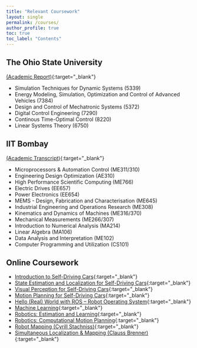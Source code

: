 ```yaml
---
title: "Relevant Coursework"
layout: single
permalink: /courses/
author_profile: true
toc: true
toc_label: "Contents"
---
```

## The Ohio State University
[(Academic Report)][o1]{:target="_blank"}
- Simulation Techniques for Dynamic Systems (5339)
- Energy Modeling, Simulation, Optimization and Control of Advanced Vehicles (7384)
- Design and Control of Mechatronic Systems (5372)
- Digital Control Engineering (7290)
- Continous Time-Optimal Control (8220)
- Linear Systems Theory (6750)

## IIT Bombay
[(Academic Transcript)][i1]{:target="_blank"}
- Microprocessors & Automation Control (ME311/310)
- Engineering Design Optimization (AE310)
- High Performance Scientific Computing (ME766)
- Electric Drives (EE657)
- Power Electronics (EE654)
- MEMS - Design, Fabrication and Characterisation (ME645)
- Industrial Engineering and Operations Research (ME308)
- Kinematics and Dynamics of Machines (ME316/370)
- Mechanical Measurements (ME266/307)
- Introduction to Numerical Analysis (MA214)
- Linear Algebra (MA106)
- Data Analysis and Interpretation (ME102)
- Computer Programming and Utilization (CS101)

## Online Coursework
<!-- - [Data Structures and Algorithms Specialization][0]{:target="_blank"} -->
- [Introduction to Self-Driving Cars][1]{:target="_blank"}
- [State Estimation and Localization for Self-Driving Cars][2]{:target="_blank"}
- [Visual Perception for Self-Driving Cars][3]{:target="_blank"}
- [Motion Planning for Self-Driving Cars][4]{:target="_blank"}
- [Hello (Real) World with ROS – Robot Operating System][5]{:target="_blank"}
- [Machine Learning][6]{:target="_blank"}
- [Robotics: Estimation and Learning][7]{:target="_blank"}
- [Robotics: Computational Motion Planning][8]{:target="_blank"}
- [Robot Mapping (Cyrill Stachniss)][9]{:target="_blank"}
- [Simultaneous Localization & Mapping (Clauss Brenner)][10]{:target="_blank"}


[o1]: /assets/docs/osu_advising.pdf
[i1]: /assets/docs/transcript.pdf
[0]: https://www.coursera.org/specializations/data-structures-algorithms#courses
[1]: https://www.coursera.org/learn/intro-self-driving-cars
[2]: https://www.coursera.org/learn/state-estimation-localization-self-driving-cars
[3]: https://www.coursera.org/learn/visual-perception-self-driving-cars
[4]: https://www.coursera.org/learn/motion-planning-self-driving-cars
[5]: https://www.edx.org/course/hello-real-world-with-ros-robot-operating-system
[6]: https://www.coursera.org/learn/machine-learning
[7]: https://www.coursera.org/learn/robotics-learning
[8]: https://www.coursera.org/learn/robotics-motion-planning
[9]: http://ais.informatik.uni-freiburg.de/teaching/ws13/mapping/
[10]: https://www.youtube.com/playlist?list=PLpUPoM7Rgzi_7YWn14Va2FODh7LzADBSm
